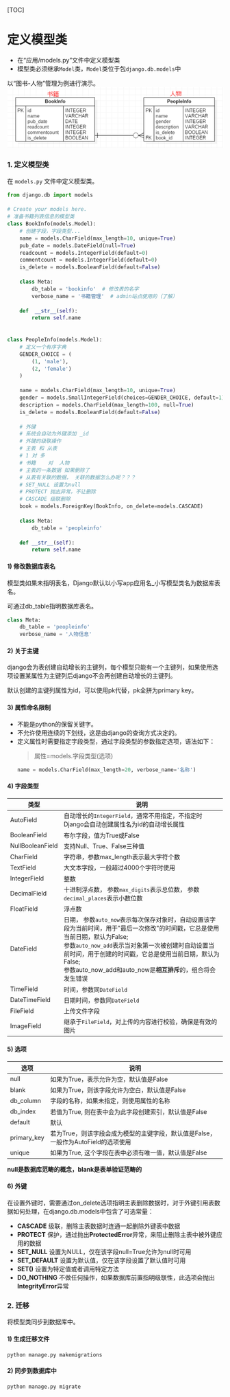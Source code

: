 [TOC]

# 定义模型类
+ 在“应用/models.py”文件中定义模型类
+ 模型类必须继承`Model`类，`Model`类位于包`django.db.models`中

以“图书-人物”管理为例进行演示。
![图 2](../static/3.2_定义模型类-图书-人物.png)  

### 1. 定义模型类

在 `models.py` 文件中定义模型类。

```python
from django.db import models

# Create your models here.
# 准备书籍列表信息的模型类
class BookInfo(models.Model):
    # 创建字段，字段类型...
    name = models.CharField(max_length=10, unique=True)
    pub_date = models.DateField(null=True)
    readcount = models.IntegerField(default=0)
    commentcount = models.IntegerField(default=0)
    is_delete = models.BooleanField(default=False)

    class Meta:
        db_table = 'bookinfo'  # 修改表的名字
        verbose_name = '书籍管理'  # admin站点使用的（了解）

    def  __str__(self):
        return self.name


class PeopleInfo(models.Model):
    # 定义一个有序字典
    GENDER_CHOICE = (
        (1, 'male'),
        (2, 'female')
    )

    name = models.CharField(max_length=10, unique=True)
    gender = models.SmallIntegerField(choices=GENDER_CHOICE, default=1)
    description = models.CharField(max_length=100, null=True)
    is_delete = models.BooleanField(default=False)

    # 外键
    # 系统会自动为外键添加 _id
    # 外键的级联操作
    # 主表 和 从表
    # 1 对 多
    # 书籍    对  人物
    # 主表的一条数据 如果删除了
    # 从表有关联的数据， 关联的数据怎么办呢？？？
    # SET_NULL 设置为null
    # PROTECT 抛出异常，不让删除
    # CASCADE 级联删除
    book = models.ForeignKey(BookInfo, on_delete=models.CASCADE)

    class Meta:
        db_table = 'peopleinfo'

    def __str__(self):
        return self.name

```

#### 1) 修改数据库表名
模型类如果未指明表名，Django默认以小写app应用名_小写模型类名为数据库表名。

可通过db_table指明数据库表名。
```python
class Meta:
    db_table = 'peopleinfo'
    verbose_name = '人物信息'
```

#### 2) 关于主键
django会为表创建自动增长的主键列，每个模型只能有一个主键列，如果使用选项设置某属性为主键列后django不会再创建自动增长的主键列。

默认创建的主键列属性为id，可以使用pk代替，pk全拼为primary key。

#### 3) 属性命名限制
+ 不能是python的保留关键字。
+ 不允许使用连续的下划线，这是由django的查询方式决定的。
+ 定义属性时需要指定字段类型，通过字段类型的参数指定选项，语法如下：
    >属性=models.字段类型(选项)
    ```python
    name = models.CharField(max_length=20, verbose_name='名称')
    ```

#### 4) 字段类型

| 类型 | 说明 |
| ------ | ------ |
| AutoField | 自动增长的`IntegerField`，通常不用指定，不指定时Django会自动创建属性名为id的自动增长属性 |
| BooleanField | 布尔字段，值为True或False |
| NullBooleanField | 支持Null、True、False三种值 |
| CharField | 字符串，参数max_length表示最大字符个数 |
| TextField | 大文本字段，一般超过4000个字符时使用 |
| IntegerField | 整数 |
| DecimalField | 十进制浮点数， 参数`max_digits`表示总位数， 参数`decimal_places`表示小数位数 |
| FloatField | 浮点数 |
| DateField | 日期， 参数`auto_now`表示每次保存对象时，自动设置该字段为当前时间，用于"最后一次修改"的时间戳，它总是使用当前日期，默认为False;<br/>参数`auto_now_add`表示当对象第一次被创建时自动设置当前时间，用于创建的时间戳，它总是使用当前日期，默认为False;<br/>参数auto_now_add和auto_now是**相互排斥**的，组合将会发生错误 |
| TimeField | 时间，参数同`DateField` |
| DateTimeField | 日期时间，参数同`DateField` |
| FileField | 上传文件字段 |
| ImageField | 继承于`FileField`，对上传的内容进行校验，确保是有效的图片 |

#### 5) 选项
| 选项 | 说明 |
| ------ | ------ |
| null | 如果为True，表示允许为空，默认值是False |
| blank | 如果为True，则该字段允许为空白，默认值是False |
| db_column | 字段的名称，如果未指定，则使用属性的名称 |
| db_index | 若值为True, 则在表中会为此字段创建索引，默认值是False |
| default | 默认 |
| primary_key | 若为True，则该字段会成为模型的主键字段，默认值是False，一般作为AutoField的选项使用 |
| unique | 如果为True, 这个字段在表中必须有唯一值，默认值是False |

**null是数据库范畴的概念，blank是表单验证范畴的**

#### 6) 外键
在设置外键时，需要通过on_delete选项指明主表删除数据时，对于外键引用表数据如何处理，在django.db.models中包含了可选常量：
- **CASCADE** 级联，删除主表数据时连通一起删除外键表中数据
- **PROTECT** 保护，通过抛出**ProtectedError**异常，来阻止删除主表中被外键应用的数据
- **SET_NULL** 设置为NULL，仅在该字段null=True允许为null时可用
- **SET_DEFAULT** 设置为默认值，仅在该字段设置了默认值时可用
- **SET()** 设置为特定值或者调用特定方法
- **DO_NOTHING** 不做任何操作，如果数据库前置指明级联性，此选项会抛出**IntegrityError**异常

### 2. 迁移
将模型类同步到数据库中。
#### 1) 生成迁移文件
  ```
  python manage.py makemigrations
  ```
#### 2) 同步到数据库中
  ```
  python manage.py migrate
  ```

